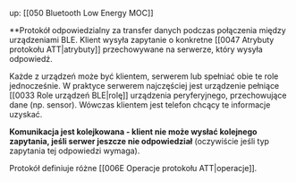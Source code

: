up: [[050 Bluetooth Low Energy MOC]]

**Protokół odpowiedzialny za transfer danych podczas połączenia między urządzeniami BLE. Klient wysyła zapytanie o konkretne [[0047 Atrybuty protokołu ATT|atrybuty]] przechowywane na serwerze, który wysyła odpowiedź.

Każde z urządzeń może być klientem, serwerem lub spełniać obie te role jednocześnie. W praktyce serwerem najczęściej jest urządzenie pełniące [[0033 Role urządzeń BLE|rolę]] urządzenia peryferyjnego, przechowujące dane (np. sensor). Wówczas klientem jest telefon chcący te informacje uzyskać.

**Komunikacja jest kolejkowana - klient nie może wysłać kolejnego zapytania, jeśli serwer jeszcze nie odpowiedział** (oczywiście jeśli typ zapytania tej odpowiedzi wymaga).

Protokół definiuje różne [[006E Operacje protokołu ATT|operacje]].